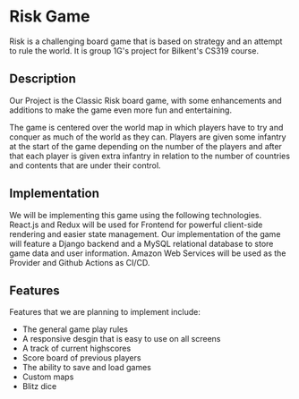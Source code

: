 # Risk Game
Risk is a challenging board game that is based on strategy and an attempt to rule the world. It is group 1G's project for Bilkent's CS319 course.

## Description
Our Project is the Classic Risk board game, with some enhancements and additions to make the game even more fun and entertaining. 

The game is centered over the world map in which players have to try and conquer as much of the world as they can. Players are given some infantry at the start of the game depending on the number of the players and after that each player is given extra infantry in relation to the number of countries and contents that are under their control.

## Implementation
We will be implementing this game using the following technologies. React.js and Redux will be used for Frontend for powerful client-side rendering and easier state management. Our implementation of the game will feature a Django backend and a MySQL relational database to store game data and user information. Amazon Web Services will be used as the Provider and Github Actions as CI/CD.

## Features
Features that we are planning to implement include:
- The general game play rules
- A responsive desgin that is easy to use on all screens
- A track of current highscores
- Score board of previous players
- The ability to save and load games
- Custom maps
- Blitz dice
